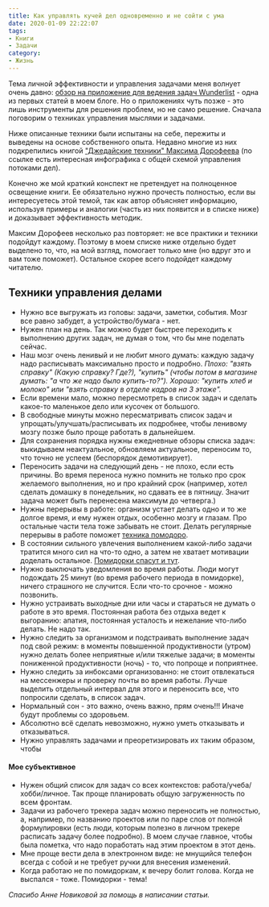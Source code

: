 ```yaml
---
title: Как управлять кучей дел одновременно и не сойти с ума
date: 2020-01-09 22:22:07
tags:
- Книги
- Задачи 
category:
- Жизнь
---
```


Тема личной эффективности и управления задачами меня волнует очень давно: [обзор на приложение для ведения задач Wunderlist](/posts/2013/wunderlist/) - одна из первых статей в моем блоге. Но о приложениях чуть позже - это лишь инструменты для решения проблем, но не само решение. Сначала поговорим о техниках управления мыслями и задачами. 

<!--more-->

Ниже описанные техники были испытаны на себе, пережиты и выведены на основе собственного опыта. Недавно многие из них подкрепились книгой ["Джедайские техники" Максима Дорофеева](https://www.mann-ivanov-ferber.ru/books/dzhedajskie-texniki/) (по ссылке есть интересная инфографика с общей схемой управления потоками дел). 

Конечно же мой краткий конспект не претендует на полноценное освещение книги. Ее обязательно нужно прочесть полностью, если вы интересуетесь этой темой, так как автор объясняет информацию, используя примеры и аналогии (часть из них появится и в списке ниже) и доказывает эффективность методик. 

Максим Дорофеев несколько раз повторяет: не все практики и техники подойдут каждому. Поэтому в моем списке ниже отдельно будет выделено то, что, на мой взгляд, помогает только мне (но вдруг это и вам тоже поможет). Остальное скорее всего подойдет каждому читателю.

## Техники управления делами

- Нужно все выгружать из головы: задачи, заметки, события. Мозг все равно забудет, а устройство/бумага - нет.
- Нужен план на день. Так можно будет быстрее переходить к выполнению других задач, не думая о том, что бы мне поделать сейчас.
- Наш мозг очень ленивый и не любит много думать: каждую задачу надо расписывать максимально просто и подробно. _Плохо: "взять справку" (Какую справку? Где?), "купить" (чтобы потом в магазине думать: "а что же надо было купить-то?"). Хорошо: "купить хлеб и молоко" или "взять справку в отделе кадров на 3 этаже"._
- Если времени мало, можно пересмотреть в список задач и сделать какое-то маленькое дело или кусочек от большого.
- В свободные минуты можно пересматривать список задач и упрощать/улучшать/расписывать их подробнее, чтобы ленивому мозгу позже было проще работать в дальнейшем.
- Для сохранения порядка нужны ежедневные обзоры списка задач: выкидываем неактуальное, обновляем актуальное, переносим то, что точно не успеем (беспорядок демотивирует).
- Переносить задачи на следующий день - не плохо, если есть причины. Во время переноса нужно помнить не только про срок желаемого выполнения, но и про крайний срок (например, хотел сделать домашку в понедельник, но сдавать ее в пятницу. Значит задача может быть перенесена максимум до четверга.)
- Нужны перерывы в работе: организм устает делать одно и то же долгое время, и ему нужен отдых, особенно мозгу и глазам. Про остальные части тела тоже забывать не стоит. Делать регулярные перерывы в работе поможет [техника помодоро](https://ru.wikipedia.org/wiki/%D0%9C%D0%B5%D1%82%D0%BE%D0%B4_%D0%BF%D0%BE%D0%BC%D0%B8%D0%B4%D0%BE%D1%80%D0%B0).
- В состоянии сильного увлечения выполнением какой-либо задачи тратится много сил на что-то одно, а затем не хватает мотивации доделать остальное. [Помидорки спасут и тут](https://ru.wikipedia.org/wiki/%D0%9C%D0%B5%D1%82%D0%BE%D0%B4_%D0%BF%D0%BE%D0%BC%D0%B8%D0%B4%D0%BE%D1%80%D0%B0).
- Нужно выключать уведомления во время работы. Люди могут подождать 25 минут (во время рабочего периода в помидорке), ничего страшного не случится. Если что-то срочное - можно позвонить.
- Нужно устраивать выходные дни или часы и стараться не думать о работе в это время. Постоянная работа без отдыха ведет к выгоранию: апатия, постоянная усталость и нежелание что-либо делать. Не надо так.
- Нужно следить за организмом и подстраивать выполнение задач под свой режим: в моменты повышенной продуктивности (утром) нужно делать более неприятные и/или тяжелые задачи; в моменты пониженной продуктивности (ночь) - то, что попроще и поприятнее.
- Нужно следить за инбоксами организованно: не стоит отвлекаться на мессенжеры и проверку почты во время работы. Лучше выделить отдельный интервал для этого и переносить все, что попросили сделать, в список задач.
- Нормальный сон - это важно, очень важно, прям очень!!! Иначе будут проблемы со здоровьем.
- Абсолютно всё сделать невозможно, нужно уметь отказывать и отказываться.
- Нужно управлять задачами и преоретизировать их таким образом, чтобы

#### Мое субъективное

- Нужен общий список для задач со всех контекстов: работа/учеба/хобби/личное. Так проще планировать общую загруженность по всем фронтам.
- Задачи из рабочего трекера задач можно переносить не полностью, а, например, по названию проектов или по паре слов от полной формулировки (есть люди, которым полезно в личном трекере расписать задачу более подробно). В моем случае главное, чтобы была пометка, что надо поработать над этим проектом в этот день.
- Мне проще вести дела в электронном виде: не мнущийся телефон всегда с собой и не требует ручки для внесения изменений.
- Когда работаю не по помидоркам, к вечеру болит голова. Когда не выспался - тоже. Помидорки - тема!

_Спасибо Анне Новиковой за помощь в написании статьи._
